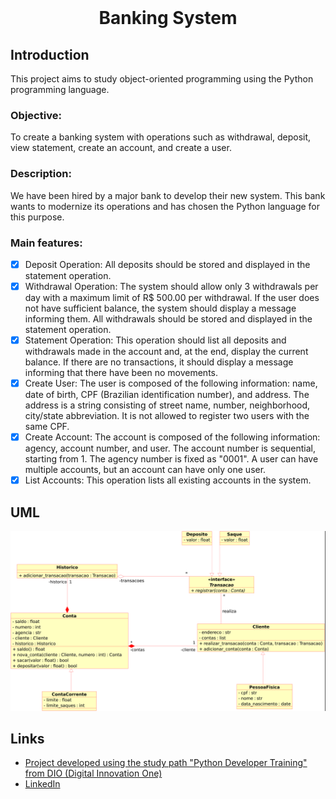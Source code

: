 <br id="topo">
<h1 text align="center">Banking System</h1>
<p align = "center">
 
## Introduction
  
  This project aims to study object-oriented programming using the Python programming language.
 
### Objective: 
  To create a banking system with operations such as withdrawal, deposit, view statement, create an account, and create a user.
  
### Description: 
  We have been hired by a major bank to develop their new system. This bank wants to modernize its operations and has chosen the Python language for this purpose.
  
### Main features:
  
- [x] Deposit Operation: All deposits should be stored and displayed in the statement operation.
- [x] Withdrawal Operation: The system should allow only 3 withdrawals per day with a maximum limit of R$ 500.00 per withdrawal. If the user does not have sufficient balance, the system should display a message informing them. All withdrawals should be stored and displayed in the statement operation.
- [x] Statement Operation: This operation should list all deposits and withdrawals made in the account and, at the end, display the current balance. If there are no transactions, it should display a message informing that there have been no movements. 
- [x] Create User: The user is composed of the following information: name, date of birth, CPF (Brazilian identification number), and address. The address is a string consisting of street name, number, neighborhood, city/state abbreviation. It is not allowed to register two users with the same CPF.
- [x] Create Account: The account is composed of the following information: agency, account number, and user. The account number is sequential, starting from 1. The agency number is fixed as "0001". A user can have multiple accounts, but an account can have only one user.
- [x] List Accounts: This operation lists all existing accounts in the system.
  
## UML 
 ![uml](https://github.com/GabrieleGVieira/banking-system/blob/master/UML-banking_system.png)

## Links
   
   - [Project developed using the study path "Python Developer Training" from DIO (Digital Innovation One)](https://web.dio.me/track/formacao-python-developer)
   - [LinkedIn](https://www.linkedin.com/in/gabrielevieira/)
